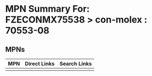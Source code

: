 



# MPN Summary For: FZECONMX75538 > con-molex : 70553-08

## MPNs
  

|MPN|Direct Links|Search Links|
| :--- | :--- | :--- |
||||
